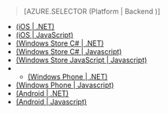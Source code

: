 > [AZURE.SELECTOR (Platform | Backend )]
- [(iOS | .NET)](/zh-cn/documentation/articles/mobile-services-dotnet-backend-ios-get-started-push/)
- [(iOS | JavaScript)](/zh-cn/documentation/articles/mobile-services-javascript-backend-ios-get-started-push/)
- [(Windows Store C# | .NET)](/zh-cn/documentation/articles/mobile-services-dotnet-backend-windows-store-dotnet-get-started-push/)
- [(Windows Store C# | Javascript)](/zh-cn/documentation/articles/mobile-services-javascript-backend-windows-store-dotnet-get-started-push/)
- [(Windows Store JavaScript | Javascript)](/zh-cn/documentation/articles/mobile-services-javascript-backend-windows-store-javascript-get-started-push/)
- - [(Windows Phone | .NET)](/zh-cn/documentation/articles/mobile-services-dotnet-backend-windows-phone-get-started-push/)
- [(Windows Phone | Javascript)](/zh-cn/documentation/articles/mobile-services-javascript-backend-windows-phone-get-started-push/)
- [(Android | .NET)](/zh-cn/documentation/articles/mobile-services-dotnet-backend-android-get-started-push/)
- [(Android | Javascript)](/zh-cn/documentation/articles/mobile-services-javascript-backend-android-get-started-push/)

<!---HONumber=74-->